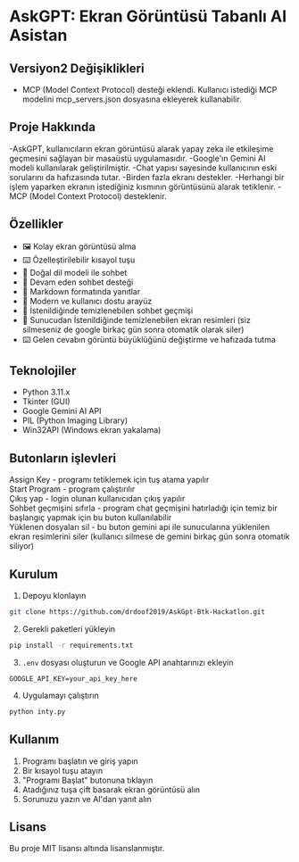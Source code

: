 # AskGPT: Ekran Görüntüsü Tabanlı AI Asistan

## Versiyon2 Değişiklikleri
- MCP (Model Context Protocol) desteği eklendi. Kullanıcı istediği MCP modelini mcp_servers.json dosyasına
ekleyerek kullanabilir.

## Proje Hakkında
-AskGPT, kullanıcıların ekran görüntüsü alarak yapay zeka ile etkileşime geçmesini sağlayan bir masaüstü uygulamasıdır. -Google'ın Gemini AI modeli kullanılarak geliştirilmiştir.
-Chat yapısı sayesinde kullanıcının eski sorularını da hafızasında tutar.
-Birden fazla ekranı destekler.
-Herhangi bir işlem yaparken ekranın istediğiniz kısmının görüntüsünü alarak tetiklenir.
-MCP (Model Context Protocol) desteklenir.

## Özellikler
- 🖼️ Kolay ekran görüntüsü alma
- ⌨️ Özelleştirilebilir kısayol tuşu
- 💬 Doğal dil modeli ile sohbet
- 🔄 Devam eden sohbet desteği
- 📝 Markdown formatında yanıtlar
- 🎨 Modern ve kullanıcı dostu arayüz
- 💬 İstenildiğinde temizlenebilen sohbet geçmişi
- 📝 Sunucudan İstenildiğinde temizlenebilen ekran resimleri (siz silmeseniz de google birkaç gün sonra otomatik olarak siler)
- ⌨️ Gelen cevabın görüntü büyüklüğünü değiştirme ve hafızada tutma

## Teknolojiler
- Python 3.11.x
- Tkinter (GUI)
- Google Gemini AI API
- PIL (Python Imaging Library)
- Win32API (Windows ekran yakalama)

## Butonların işlevleri
Assign Key - programı tetiklemek için tuş atama yapılır  
Start Program - program çalıştırılır  
Çıkış yap - login olunan kullanıcıdan çıkış yapılır  
Sohbet geçmişini sıfırla - program chat geçmişini hatırladığı için temiz bir başlangıç yapmak için bu buton kullanılabilir  
Yüklenen dosyaları sil - bu buton gemini api ile sunucularına yüklenilen ekran resimlerini siler (kullanıcı silmese de gemini birkaç gün sonra otomatik siliyor)  

## Kurulum
1. Depoyu klonlayın
```bash
git clone https://github.com/drdoof2019/AskGpt-Btk-Hackatlon.git
```

2. Gerekli paketleri yükleyin
```bash
pip install -r requirements.txt
```

3. `.env` dosyası oluşturun ve Google API anahtarınızı ekleyin
```
GOOGLE_API_KEY=your_api_key_here
```

4. Uygulamayı çalıştırın
```bash
python inty.py
```

## Kullanım
1. Programı başlatın ve giriş yapın
2. Bir kısayol tuşu atayın
3. "Programı Başlat" butonuna tıklayın
4. Atadığınız tuşa çift basarak ekran görüntüsü alın
5. Sorunuzu yazın ve AI'dan yanıt alın

## Lisans

Bu proje MIT lisansı altında lisanslanmıştır.

